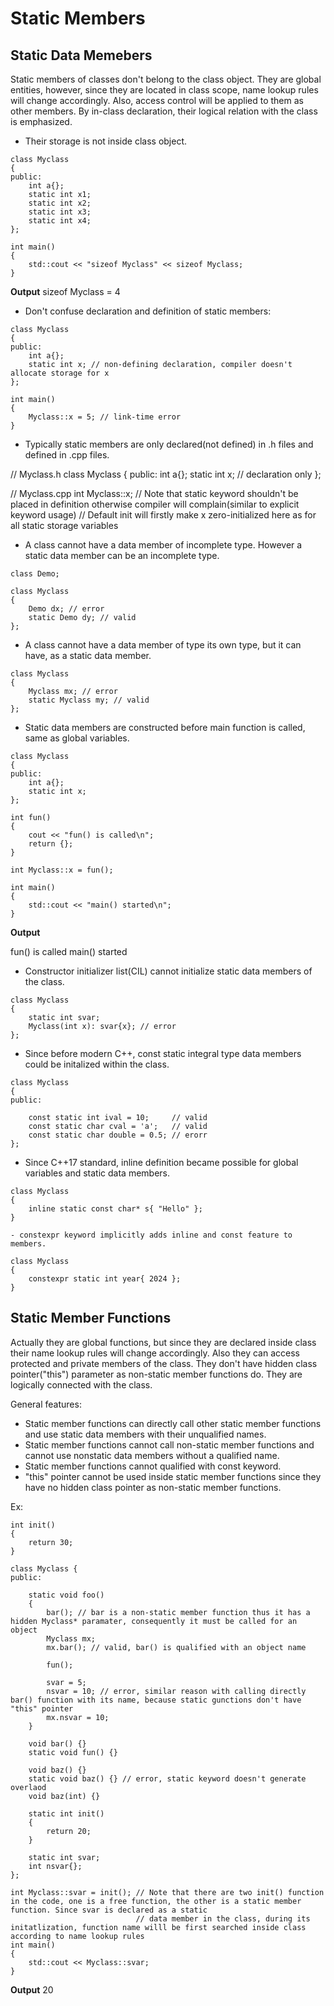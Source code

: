 # Static Members

## Static Data Memebers

Static members of classes don't belong to the class object. They are global entities, however, since they are located in class scope, name lookup rules
will change accordingly. Also, access control will be applied to them as other members. By in-class declaration, their logical relation with the class is emphasized.

- Their storage is not inside class object.
```
class Myclass
{
public:
	int a{};
	static int x1;
	static int x2;
	static int x3;
	static int x4;
};

int main()
{
	std::cout << "sizeof Myclass" << sizeof Myclass;
}
```
**Output**
sizeof Myclass = 4

- Don't confuse declaration and definition of static members:
```
class Myclass
{
public:
	int a{};
	static int x; // non-defining declaration, compiler doesn't allocate storage for x
};

int main()
{
	Myclass::x = 5; // link-time error
}
```

- Typically static members are only declared(not defined) in .h files and defined in .cpp files. 

// Myclass.h
class Myclass
{
public:
	int a{};
	static int x; // declaration only
};

// Myclass.cpp
int Myclass::x; // Note that static keyword shouldn't be placed in definition otherwise compiler will complain(similar to explicit keyword usage)
		// Default init will firstly make x zero-initialized here as for all static storage variables


- A class cannot have a data member of incomplete type. However a static data member can be an incomplete type.
```
class Demo;

class Myclass
{
	Demo dx; // error
	static Demo dy; // valid
};
```

- A class cannot have a data member of type its own type, but it can have, as a static data member.
```
class Myclass
{
	Myclass mx; // error
	static Myclass my; // valid
};
```
- Static data members are constructed before main function is called, same as global variables.
```
class Myclass
{
public:
	int a{};
	static int x;
};

int fun()
{
	cout << "fun() is called\n";
	return {};
}

int Myclass::x = fun();

int main()
{
	std::cout << "main() started\n";
}
```
**Output**

fun() is called
main() started

- Constructor initializer list(CIL) cannot initialize static data members of the class.
```
class Myclass
{
	static int svar;
	Myclass(int x): svar{x}; // error
};
```

- Since before modern C++, const static integral type data members could be initalized within the class.
```
class Myclass
{
public:

	const static int ival = 10; 	// valid
	const static char cval = 'a'; 	// valid
	const static char double = 0.5; // erorr
};
```

- Since C++17 standard, inline definition became possible for global variables and static data members.
```
class Myclass
{
	inline static const char* s{ "Hello" };
}

- constexpr keyword implicitly adds inline and const feature to members.

class Myclass
{
	constexpr static int year{ 2024 };
}
```

## Static Member Functions

Actually they are global functions, but since they are declared inside class their name lookup rules will change accordingly. Also they can access protected and private members of
the class. They don't have hidden class pointer("this") parameter as non-static member functions do. They are logically connected with the class. 

General features:

- Static member functions can directly call other static member functions and use static data members with their unqualified names.
- Static member functions cannot call non-static member functions and cannot use nonstatic data members without a qualified name.
- Static member functions cannot qualified with const keyword.
- "this" pointer cannot be used inside static member functions since they have no hidden class pointer as non-static member functions.

Ex:
```
int init()
{
	return 30;
}

class Myclass {
public:

	static void foo()
	{
		bar(); // bar is a non-static member function thus it has a hidden Myclass* paramater, consequently it must be called for an object
		Myclass mx;
		mx.bar(); // valid, bar() is qualified with an object name

		fun();

		svar = 5;
		nsvar = 10; // error, similar reason with calling directly bar() function with its name, because static gunctions don't have "this" pointer
		mx.nsvar = 10;
	}

	void bar() {}
	static void fun() {}

	void baz() {}
	static void baz() {} // error, static keyword doesn't generate overlaod
	void baz(int) {}

	static int init()
	{
		return 20;
	}

	static int svar;
	int nsvar{};
};

int Myclass::svar = init(); // Note that there are two init() function in the code, one is a free function, the other is a static member function. Since svar is declared as a static
							// data member in the class, during its initatlization, function name willl be first searched inside class according to name lookup rules
int main()
{
	std::cout << Myclass::svar;
}
```
**Output**
20
